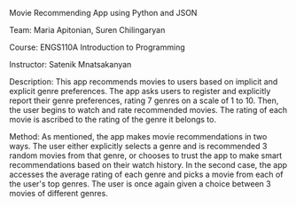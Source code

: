 Movie Recommending App using Python and JSON

Team: Maria Apitonian, Suren Chilingaryan

Course: ENGS110A Introduction to Programming

Instructor: Satenik Mnatsakanyan

Description: This app recommends movies to users based on implicit and explicit genre preferences. The app asks users to register and 
explicitly report their genre preferences, rating 7 genres on a scale of 1 to 10. Then, the user begins to watch and rate recommended movies.
The rating of each movie is ascribed to the rating of the genre it belongs to.

Method: As mentioned, the app makes movie recommendations in two ways. The user either explicitly selects a genre and is recommended 3 random movies
from that genre, or chooses to trust the app to make smart recommendations based on their watch history. In the second case, the app accesses
the average rating of each genre and picks a movie from each of the user's top genres. The user is once again given a choice between 3 movies of
different genres.
